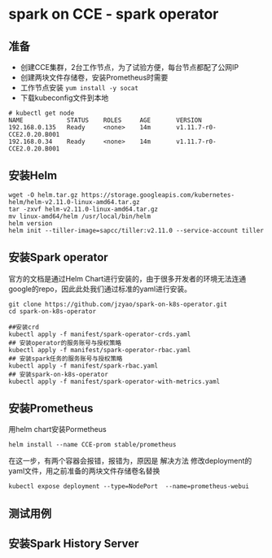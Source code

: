 # spark on CCE - spark operator

## 准备
- 创建CCE集群，2台工作节点，为了试验方便，每台节点都配了公网IP
- 创建两块文件存储卷，安装Prometheus时需要
- 工作节点安装 `yum install -y socat`
- 下载kubeconfig文件到本地

```
# kubectl get node
NAME            STATUS    ROLES     AGE       VERSION
192.168.0.135   Ready     <none>    14m       v1.11.7-r0-CCE2.0.20.B001
192.168.0.34    Ready     <none>    14m       v1.11.7-r0-CCE2.0.20.B001
```

## 安装Helm
```
wget -O helm.tar.gz https://storage.googleapis.com/kubernetes-helm/helm-v2.11.0-linux-amd64.tar.gz
tar -zxvf helm-v2.11.0-linux-amd64.tar.gz
mv linux-amd64/helm /usr/local/bin/helm
helm version
helm init --tiller-image=sapcc/tiller:v2.11.0 --service-account tiller

```

## 安装Spark operator
官方的文档是通过Helm Chart进行安装的，由于很多开发者的环境无法连通google的repo，因此此处我们通过标准的yaml进行安装。
```
git clone https://github.com/jzyao/spark-on-k8s-operator.git
cd spark-on-k8s-operator

##安装crd
kubectl apply -f manifest/spark-operator-crds.yaml 
## 安装operator的服务账号与授权策略
kubectl apply -f manifest/spark-operator-rbac.yaml 
## 安装spark任务的服务账号与授权策略
kubectl apply -f manifest/spark-rbac.yaml 
## 安装spark-on-k8s-operator 
kubectl apply -f manifest/spark-operator-with-metrics.yaml
```


##  安装Prometheus
用helm chart安装Pormetheus
```
helm install --name CCE-prom stable/prometheus
```
在这一步，有两个容器会报错，报错为，原因是
解决方法
修改deployment的yaml文件，用之前准备的两块文件存储卷名替换

```
kubectl expose deployment --type=NodePort  --name=prometheus-webui
```
## 测试用例

## 安装Spark History Server

